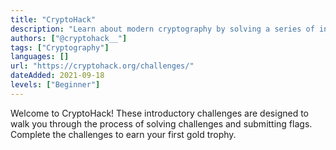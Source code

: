 ```yaml
---
title: "CryptoHack"
description: "Learn about modern cryptography by solving a series of interactive puzzles and challenges."
authors: ["@cryptohack__"]
tags: ["Cryptography"]
languages: []
url: "https://cryptohack.org/challenges/"
dateAdded: 2021-09-18
levels: ["Beginner"]
---
```


Welcome to CryptoHack! These introductory challenges are designed to walk you through the process of solving challenges and submitting flags. Complete the challenges to earn your first gold trophy.